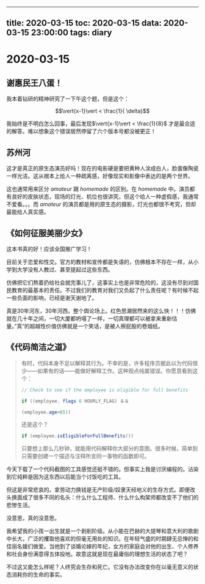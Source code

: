 
---
title: 2020-03-15
toc: 2020-03-15
data: 2020-03-15 23:00:00
tags: diary
---


# 2020-03-15

## 谢惠民王八蛋！

我本着钻研的精神研究了一下午这个题，但是这个：

$$\vert{x-1}\vert < \frac{1}{	\delta}$$

我始终是不明白怎么回事，最后发现$\vert{x-1}\vert < \frac{1}{8}$ 才是最合适的解答。难以想象这个错误居然停留了六个版本号都没被更正！

## 苏州河

这才是真正的原生态演员好吗！现在的电影硬是要把黄种人涂成白人，脸蛋像陶瓷一样光洁。这从根本上给人一种疏离感，好像现实和影像中表达的是两个世界。

这也通常用来区分 *amateur* 跟 *homemade* 的区别。在 *homemade* 中。演员都有良好的皮肤状态，现场的灯光、机位也很讲究，但这个给人一种虚假感，我通常不爱看。。。而 *amateur* 的演员都是用的原生态的摄影，灯光也都很不考究，但却最能给人真实感。

## 《如何征服美丽少女》

这本书真的好！应该全国推广学习！

目前关于恋爱和性交。官方的教材和宣传都是失语的，仿佛根本不存在一样，从小学到大学没有人教过、甚至提起过这些东西。

仿佛把它们熬着扔给社会就完事儿了，这事实上也是非常危险的，这没有尽到对国民教育的最基本的责任。不过我们的教育对我们又负起了什么责任呢？有时候不起一些负面的影响，已经是谢天谢地了。

真是30年河东，30年河西，整个舆论场上。红色思潮居然来的这么快！！！仿佛就在几十年之间，一切大厦都坍塌了一样，一切真理都可以被拿来重新估量。”真“的超越性价值仿佛就是一个笑话，是被人擦屁股的卷烟纸。

## 《代码简洁之道》

> 有时，代码本身不足以解释其行为。不幸的是，许多程序员据此以为代码很少——如果有的话——能做好解释工作。这种观点纯属错误。你愿意看到这个：
>
> ```java
> // Check to see if the employee is eligible for full benefits
> 
> if ((employee. flags 6 HOURLY_FLAG) ＆＆
> 
> (employee.age>65))
> ```
>
> 还是这个？
>
> ```java
> if (employee.isEligibleForFullBenefits())
> ```
>
> 只要想上那么几秒钟，就能用代码解释你大部分的意图。很多时候，简单到只需要创建一个描述与注释所言同一事物的函数即可。

今天下载了一个代码截图的工具感觉还挺不错的。但事实上我是讨厌编程的。沾染到它纯粹是因为这东西以后能当个讨饭吃的工具。

但这是非常悲哀的。拿劳动力换钱是无产阶级/奴隶天经地义的生存方式。即便改头换面成了很多不同的名头：什么什么工程师、什么什么构架师都改变不了他们的悲惨生活。

没意思，真的没意思。

我希望我的小孩一出生就是一个剥削阶级。从小能在巴赫的大提琴和意大利的歌剧中长大，广泛的攫取他喜欢的但毫无用处的知识。在年轻气盛的时期肆无忌惮的和佳丽名媛们做爱。当他到了谈婚论嫁的年纪，女方的家庭会对他的出生、个人修养和社会身份满意得五体投地。故意这就是现在最庸俗的理想生活的状态了吧？

不过这又能怎么样呢？人终究会生存和死亡。它没有办法改变你在以毫无意义的状态消耗你的生命的事实。
